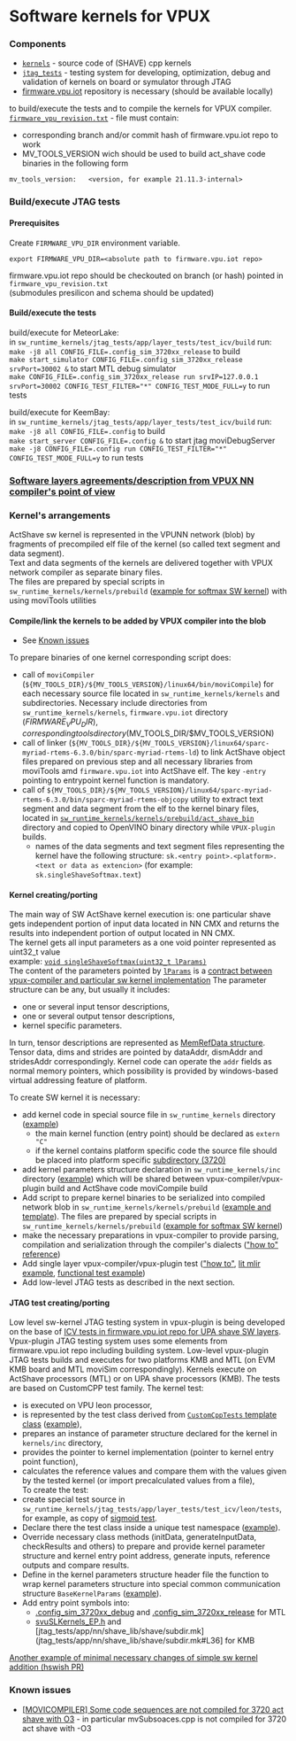 # Software kernels for VPUX

### Components
- [`kernels`](kernels) - source code of (SHAVE) cpp kernels  
- [`jtag_tests`](jtag_tests) - testing system for developing, optimization, debug and validation of kernels on board or symulator through JTAG  
- [firmware.vpu.iot](https://github.com/intel-innersource/firmware.vpu.iot) repository is necessary (should be available locally)  

to build/execute the tests and to compile the kernels for VPUX compiler.
[`firmware_vpu_revision.txt`](firmware_vpu_revision.txt) - file must contain:
- corresponding branch and/or commit hash of firmware.vpu.iot repo to work
- MV_TOOLS_VERSION wich should be used to build act_shave code binaries in the following form
```
mv_tools_version:   <version, for example 21.11.3-internal>
```
### Build/execute JTAG tests
#### Prerequisites

Create `FIRMWARE_VPU_DIR` environment variable.
```
export FIRMWARE_VPU_DIR=<absolute path to firmware.vpu.iot repo>
```
firmware.vpu.iot repo should be checkouted on branch (or hash) pointed in `firmware_vpu_revision.txt`  
(submodules presilicon and schema should be updated)

#### Build/execute the tests
build/execute for MeteorLake:  
in `sw_runtime_kernels/jtag_tests/app/layer_tests/test_icv/build` run:  
`make -j8 all CONFIG_FILE=.config_sim_3720xx_release` to build  
`make start_simulator CONFIG_FILE=.config_sim_3720xx_release srvPort=30002 &` to start MTL debug simulator  
`make CONFIG_FILE=.config_sim_3720xx_release run srvIP=127.0.0.1 srvPort=30002 CONFIG_TEST_FILTER="*" CONFIG_TEST_MODE_FULL=y` to run tests


build/execute for KeemBay:  
in `sw_runtime_kernels/jtag_tests/app/layer_tests/test_icv/build` run:  
`make -j8 all CONFIG_FILE=.config` to build  
`make start_server CONFIG_FILE=.config &` to start jtag moviDebugServer  
`make -j8 CONFIG_FILE=.config run CONFIG_TEST_FILTER="*" CONFIG_TEST_MODE_FULL=y` to run tests

### [Software layers agreements/description from VPUX NN compiler's point of view](https://docs.intel.com/documents/MovidiusInternal/vpu2/Common/SW/VPUX_NN_Compiler_SAS/VPUX_NN_Compiler_SAS.html#software-layers)

### Kernel's arrangements
ActShave sw kernel is represented in the VPUNN network (blob)
by fragments of precompiled elf file of the kernel (so called text segment and data segment).  
Text and data segments of the kernels are delivered together with VPUX network compiler
as separate binary files.  
The files are prepared by special scripts in `sw_runtime_kernels/kernels/prebuild`
([example for softmax SW kernel](kernels/prebuild/singleShaveSoftmax.3010xx.sh))
with using moviTools utilities

#### Compile/link the kernels to be added by VPUX compiler into the blob  
* See [Known issues](#known-issues)  

To prepare binaries of one kernel corresponding script does:
- call of `moviCompiler` (`${MV_TOOLS_DIR}/${MV_TOOLS_VERSION}/linux64/bin/moviCompile`)
  for each necessary source file located in `sw_runtime_kernels/kernels` and subdirectories.
  Necessary include directories from `sw_runtime_kernels/kernels`,
  `firmware.vpu.iot` directory ($FIRMWARE_VPU_DIR),
  corresponding tools directory ($MV_TOOLS_DIR/$MV_TOOLS_VERSION)
- call of linker (`${MV_TOOLS_DIR}/${MV_TOOLS_VERSION}/linux64/sparc-myriad-rtems-6.3.0/bin/sparc-myriad-rtems-ld`)
  to link ActShave object files prepared on previous step and
  all necessary libraries from moviTools amd `firmware.vpu.iot` into ActShave elf.
  The key `-entry` pointing to entrypoint kernel function is mandatory.
- call of `${MV_TOOLS_DIR}/${MV_TOOLS_VERSION}/linux64/sparc-myriad-rtems-6.3.0/bin/sparc-myriad-rtems-objcopy` utility
  to extract text segment and data segment from the elf to the kernel binary files,
  located in [`sw_runtime_kernels/kernels/prebuild/act_shave_bin`](kernels/prebuild/act_shave_bin) directory
  and copied to OpenVINO binary directory while `VPUX-plugin` builds.
  - names of the data segments and text segment files representing the kernel 
have the following structure: `sk.<entry point>.<platform>.<text or data as extencion>`
(for example: `sk.singleShaveSoftmax.text`)

#### Kernel creating/porting 
The main way of SW ActShave kernel execution is: one particular shave gets 
independent portion of input data located in NN CMX and returns the results 
into independent portion of output located in NN CMX.  
The kernel gets all input parameters as a one void pointer represented as uint32_t value  
example: [`void singleShaveSoftmax(uint32_t lParams)`](kernels/single_shave_softmax.cpp#L402)  
The content of the parameters pointed by [`lParams`](kernels/inc/param_softmax.h#L17) is a [contract between
vpux-compiler and particular sw kernel implementation](https://docs.intel.com/documents/MovidiusInternal/vpu2/Common/SW/VPUX_NN_Compiler_SAS/VPUX_NN_Compiler_SAS.html#software-layers)
The parameter structure can be any, but usually it includes:
- one or several input tensor descriptions,
- one or several output tensor descriptions,
- kernel specific parameters.  

In turn, tensor descriptions are represented as [MemRefData structure](kernels/inc/common_types.h#L78).  
Tensor data, dims and strides are pointed by dataAddr, dismAddr and stridesAddr correspondingly.
Kernel code can operate the `addr` fields as normal memory pointers,
which possibility is provided by windows-based virtual addressing feature of platform.

To create SW kernel it is necessary:
- add kernel code in special source file in `sw_runtime_kernels` directory ([example](kernels/sigmoid_fp16.c))
  - the main kernel function (entry point) should be declared as `extern "C"`
  - if the kernel contains platform specific code
  the source file should be placed into platform specific  [subdirectory (3720)](kernels/3720) 
- add kernel parameters structure declaration in `sw_runtime_kernels/inc` directory ([example](kernels/inc/param_sigmoid.h))
which will be shared between vpux-compiler/vpux-plugin build and ActShave code moviCompile build
- Add script to prepare kernel binaries to be serialized into compiled network blob in `sw_runtime_kernels/kernels/prebuild`
([example and template](kernels/prebuild/singleShaveSoftmax.3010xx.sh)).
The files are prepared by special scripts in `sw_runtime_kernels/kernels/prebuild`
([example for softmax SW kernel](kernels/prebuild/singleShaveSoftmax.3010xx.sh))
- make the necessary preparations in vpux-compiler to provide
parsing, compilation and serialization through the compiler's dialects (["how to" reference](../src/vpux_compiler/docs/mtl_sw_layer_enabling.md))
- Add single layer vpux-compiler/vpux-plugin test (["how to"](https://github.com/intel-innersource/applications.ai.vpu-accelerators.vpux-plugin/blob/5c6fd2be79a53cfde437f4d0d6c517a63a799f3d/src/vpux_compiler/docs/mtl_sw_layer_enabling.md), [lit mlir example](../tests/lit/mtl/act_shave/act_shave_gen_dma_sigmoid.mlir), [functional test example](https://github.com/intel-innersource/applications.ai.vpu-accelerators.vpux-plugin/pull/147))
- Add low-level JTAG tests as described in the next section. 

#### JTAG test creating/porting 
Low level sw-kernel JTAG testing system in vpux-plugin is being developed on the base of
[ICV tests in firmware.vpu.iot repo for UPA shave SW layers](https://github.com/intel-innersource/firmware.vpu.iot/tree/develop/validation/validationApps/system/nn/mvTensor).
Vpux-plugin JTAG testing system uses some elements from firmware.vpu.iot repo
including building system.
Low-level vpux-plugin JTAG tests builds and executes for two platforms KMB and MTL (on EVM KMB board and MTL moviSim correspondingly).
Kernels execute on ActShave processors (MTL) or on UPA shave processors (KMB).
The tests are based on CustomCPP test family.
The kernel test:
- is executed on VPU leon processor,
- is represented by the test class derived from [`CustomCppTests` template class](jtag_tests/app/layer_tests/test_icv/leon/tests/custom_cpp_tests.h#L30)
([example](jtag_tests/app/layer_tests/test_icv/leon/tests/custom_cpp_sigmoid.cpp#L22)),
- prepares an instance of parameter structure
declared for the kernel in `kernels/inc` directory,
- provides the pointer to kernel implementation (pointer to kernel entry point function),
- calculates the reference values and compare them with the values given by the tested kernel 
(or import precalculated values from a file),  
To create the test: 
- create special test source in `sw_runtime_kernels/jtag_tests/app/layer_tests/test_icv/leon/tests`,
for example, as copy of [sigmoid test](jtag_tests/app/layer_tests/test_icv/leon/tests/custom_cpp_sigmoid.cpp).
- Declare there the test class inside a unique test namespace ([example](jtag_tests/app/layer_tests/test_icv/leon/tests/custom_cpp_sigmoid.cpp#L16)).
- Override necessary class methods (initData, generateInputData, checkResults and others)
to prepare and provide kernel parameter structure and kernel entry point address,
generate inputs, reference outputs and compare results.
- Define in the kernel parameters structure header file 
the function to wrap kernel parameters structure into special common communication structure `BaseKernelParams`
([example](kernels/inc/param_sigmoid.h#L20)).
- Add entry point symbols into:
  - [.config_sim_3720xx_debug](jtag_tests/app/layer_tests/test_icv/build/.config_sim_3720xx_debug#L154) and [.config_sim_3720xx_release](jtag_tests/app/layer_tests/test_icv/build/.config_sim_3720xx_release#L154) for MTL
  - [svuSLKernels_EP.h](jtag_tests/app/nn/shave_lib/inc/layers/svuSLKernels_EP.h#L142) and
[jtag_tests/app/nn/shave_lib/shave/subdir.mk](jtag_tests/app/nn/shave_lib/shave/subdir.mk#L36] for KMB

[Another example of minimal necessary changes of simple sw kernel addition (hswish PR)](https://github.com/intel-innersource/applications.ai.vpu-accelerators.vpux-plugin/pull/48/files?authenticity_token=o5r2ig6Pe2TqS0WB1xIQhQ%2FkIHZc0MXvTZOfdwAAqH3wD3FZe1DKcl6v9%2BYlEySBaXLwdNTyyM9nKClz5MepGg%3D%3D&file-filters%5B%5D=.cpp&file-filters%5B%5D=.data&file-filters%5B%5D=.h&file-filters%5B%5D=.mk&file-filters%5B%5D=.text&file-filters%5B%5D=dotfile)

### Known issues
- [\[MOVICOMPILER\] Some code sequences are not compiled for 3720 act shave with O3](https://jira.devtools.intel.com/browse/EISW-26562) - 
in particular mvSubsoaces.cpp is not compiled for 3720 act shave with -O3

